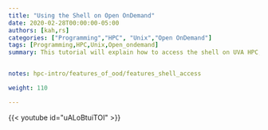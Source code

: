 ```yaml
---
title: "Using the Shell on Open OnDemand"
date: 2020-02-28T00:00:00-05:00
authors: [kah,rs]
categories: ["Programming","HPC", "Unix","Open OnDemand"]
tags: [Programming,HPC,Unix,Open_ondemand]
summary: This tutorial will explain how to access the shell on UVA HPC, as well as several useful shell commands for working with HPC.


notes: hpc-intro/features_of_ood/features_shell_access

weight: 110

---
```


{{< youtube id="uALoBtuiTOI" >}}